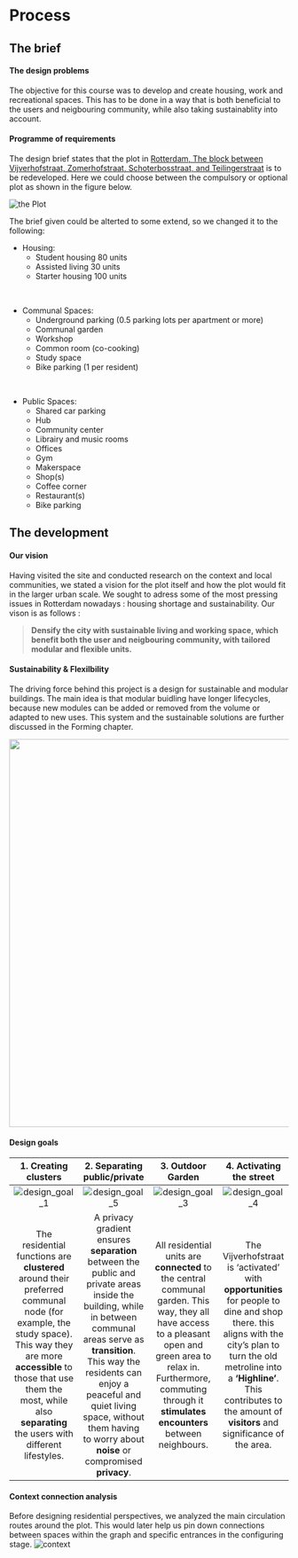 # Process
## The brief
#### The design problems
The objective for this course was to develop and create housing, work and recreational spaces. This has to be done in a way that is both beneficial to the users and neigbouring community, while also taking sustainablity into account. 
<br />

#### Programme of requirements

The design brief states that the plot in [Rotterdam, The block between Vijverhofstraat, Zomerhofstraat, Schoterbosstraat, and Teilingerstraat](https://www.google.com/maps/place/Startup+Noord/@51.9292516,4.4767546,373m/data=!3m2!1e3!4b1!4m5!3m4!1s0x47c434a9cf625753:0xb8615a4c444b9d57!8m2!3d51.9292516!4d4.4779013) is to be redeveloped. Here we could choose between the compulsory or optional plot as shown in the figure below. 

![the Plot](../img/plot.png)

The brief given could be alterted to some extend, so we changed it to the following:
<br>

- Housing:
    - Student housing 80 units
    - Assisted living 30 units
    - Starter housing 100 units
<br>

- Communal Spaces:
    - Underground parking (0.5 parking lots per apartment or more)
    - Communal garden
    - Workshop
    - Common room (co-cooking)
    - Study space
    - Bike parking (1 per resident)
<br>

- Public Spaces:
    - Shared car parking
    - Hub
    - Community center
    - Librairy and music rooms
    - Offices
    - Gym
    - Makerspace
    - Shop(s)
    - Coffee corner
    - Restaurant(s)
    - Bike parking 

## The development
#### Our vision
Having visited the site and conducted research on the context and local communities, we stated a vision for the plot itself and how the plot would fit in the larger urban scale. We sought to adress some of the most pressing issues in Rotterdam nowadays : housing shortage and sustainability. Our vison is as follows :

> **Densify the city with sustainable living and working space, which benefit both the user and neigbouring community, with tailored modular and flexible units.**


#### Sustainability & Flexilbility 
The driving force behind this project is a design for sustainable and modular buildings. The main idea is that
modular buidling have longer lifecycles, because new modules can be added or removed from the volume or
adapted to new uses. This system and the sustainable solutions are further discussed in the Forming chapter.

 <img src="../img/Sustainability.png" width="700">

#### Design goals

| 1. Creating clusters  |  2. Separating public/private |  3. Outdoor Garden  | 4. Activating the street |
:-------------------------:|:-------------------------:|:-------------------------:|:-------------------------:
![design_goal_1](../img/design_goal_1.png)|![design_goal_5](../img/design_goal_5.png)|![design_goal_3](../img/design_goal_3.png)|![design_goal_4](../img/design_goal_4.png)
The residential functions are <strong>clustered</strong> around their preferred communal node (for example, the study space). This way they are more <strong>accessible</strong> to those that use them the most, while also <strong>separating</strong> the users with different lifestyles.| A privacy gradient ensures <strong>separation</strong> between the public and private areas inside the building, while in between communal areas serve as <strong>transition</strong>. This way the residents can enjoy a peaceful and quiet living space, without them having to worry about <strong>noise</strong> or compromised <strong>privacy</strong>.|All residential units are <strong>connected</strong> to the central communal garden. This way, they all have access to a pleasant open and green area to relax in. Furthermore, commuting through it <strong>stimulates encounters</strong> between neighbours.|The Vijverhofstraat is ‘activated’ with <strong>opportunities</strong> for people to dine and shop there. this aligns with the city’s plan to turn the old metroline into a <strong>‘Highline’</strong>. This contributes to the amount of <strong>visitors</strong> and significance of the area.

#### Context connection analysis 
Before designing residential perspectives, we analyzed the main circulation routes around the plot. This would later help us pin down connections between spaces within the graph and specific entrances in the configuring stage.
![context](../img/context.png)


